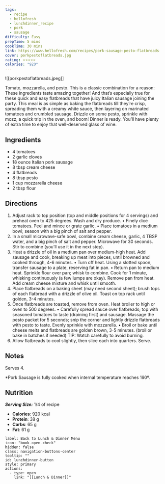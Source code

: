 ```yaml
---
tags:
  - recipe
  - hellofresh
  - lunchdinner_recipe
  - pork
  - sausage
difficulty: Easy
prepTime: 5 mins
cookTime: 30 mins
link: https://www.hellofresh.com/recipes/pork-sausage-pesto-flatbreads-647f42d2738c44bf373b0d05
cover: porkpestoflatbreads.jpg
rating: ⭐️⭐️⭐️⭐️⭐️
calories: "920"
---
```


![[porkpestoflatbreads.jpeg]]

Tomato, mozzarella, and pesto. This is a classic combination for a reason: These ingredients taste amazing together! And that’s especially true for these quick and easy flatbreads that have juicy Italian sausage joining the party. This meal is as simple as baking the flatbreads till they’re crisp, spreading them with a creamy white sauce, then layering on marinated tomatoes and crumbled sausage. Drizzle on some pesto, sprinkle with mozz, a quick trip in the oven, and boom! Dinner is ready. You’ll have plenty of extra time to enjoy that well-deserved glass of wine.

## Ingredients
- 4 tomatoes
- 2 garlic cloves
- 18 ounce Italian pork sausage
- 8 tbsp cream cheese
- 4 flatbreads
- 8 tbsp pesto
- 1 cup mozzarella cheese
- 2 tbsp flour


## Directions
1. Adjust rack to top position (top and middle positions for 4 servings) and preheat oven to 425 degrees. Wash and dry produce. • Finely dice tomatoes. Peel and mince or grate garlic. • Place tomatoes in a medium bowl; season with a big pinch of salt and pepper.
2. In a small microwave-safe bowl, combine cream cheese, garlic, 4 TBSP water, and a big pinch of salt and pepper. Microwave for 30 seconds. Stir to combine (you’ll use it in the next step).
3. Heat a drizzle of oil in a medium pan over medium-high heat. Add sausage and cook, breaking up meat into pieces, until browned and cooked through, 4-6 minutes. • Turn off heat. Using a slotted spoon, transfer sausage to a plate, reserving fat in pan. • Return pan to medium heat. Sprinkle flour over pan; whisk to combine. Cook for 1 minute, whisking continuously (a few lumps are okay). Remove pan from heat. Add cream cheese mixture and whisk until smooth.
4. Place flatbreads on a baking sheet (may need second sheet); brush tops of each flatbread with a drizzle of olive oil. Toast on top rack until golden, 3-4 minutes.
5. Once flatbreads are toasted, remove from oven. Heat broiler to high or oven to 500 degrees. • Carefully spread sauce over flatbreads; top with seasoned tomatoes to taste (draining first) and sausage. Massage the pesto packet for 5 seconds; snip the corner and lightly drizzle flatbreads with pesto to taste. Evenly sprinkle with mozzarella. • Broil or bake until cheese melts and flatbreads are golden brown, 3-5 minutes. (broil or bake in batches if needed) TIP: Watch carefully to avoid burning.
6. Allow flatbreads to cool slightly, then slice each into quarters. Serve.

## Notes
Serves 4.

*Pork Sausage is fully cooked when internal temperature reaches 160º.


## Nutrition
***Serving Size:*** 1/4 of recipe
- **Calories**: 920 kcal
- **Protein**: 38 g
- **Carbs**: 65 g
- **Fat**: 61 g


```meta-bind-button
label: Back to Lunch & Dinner Menu
icon: "book-open-check"
hidden: false
class: navigation-buttons-center
tooltip: ""
id: lunchdinner-button
style: primary
actions:
  - type: open
    link: "[[Lunch & Dinner]]"

```
 
